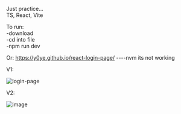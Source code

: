 Just practice...\
TS, React, Vite

To run:\
    -download\
    -cd into file\
    -npm run dev

Or: https://y0ye.github.io/react-login-page/ ----nvm its not working




V1:

![login-page](https://github.com/user-attachments/assets/9b00384d-7b37-4b67-806e-13633de3a22b)

V2:

![image](https://github.com/user-attachments/assets/c4fbe5d1-466e-4e84-8d5e-11f6724461b7)


